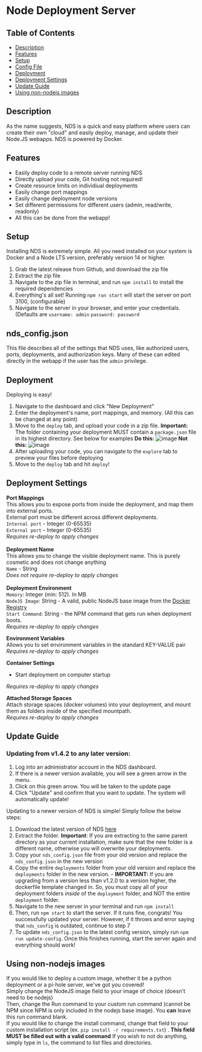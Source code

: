 # Node Deployment Server

## Table of Contents
 - [Description](#description)
 - [Features](#features)
 - [Setup](#setup)
 - [Config File](#nds_configjson)
 - [Deployment](#deployment)
 - [Deployment Settings](#deployment-settings)
 - [Update Guide](#update-guide)
 - [Using non-nodejs images](#using-non-nodejs-images)

## Description
As the name suggests, NDS is a quick and easy platform where users can create their own "cloud" and easily deploy, manage, and update their Node.JS webapps. NDS is powered by Docker.

## Features

 - Easily deploy code to a remote server running NDS
 - Directly upload your code, Git hosting not required!
 - Create resource limits on individiual deployments
 - Easily change port mappings
 - Easily change deployment node versions
 - Set different permissions for different users (admin, read/write, readonly)
 - All this can be done from the webapp!

## Setup
Installing NDS is extremely simple. All you need installed on your system is Docker and a Node LTS version, preferably version 14 or higher.
 1. Grab the latest release from Github, and download the zip file
 2. Extract the zip file
 3. Navigate to the zip file in terminal, and run `npm install` to install the required dependencies
 4. Everything's all set! Running `npm run start` will start the server on port 3100, (configurable)
 5. Navigate to the server in your browser, and enter your credentials. (Defaults are `username: admin` `password: password`

## nds_config.json
This file describes all of the settings that NDS uses, like authorized users, ports, deployments, and authorization keys. Many of these can edited directly in the webapp if the user has the `admin` privilege.

## Deployment
Deploying is easy! 

 1. Navigate to the dashboard and click "New Deployment"
 2. Enter the deployment's name, port mappings, and memory. (All this can be changed at any point)
 3. Move to the `deploy` tab, and upload your code in a zip file. 
**Important:** The folder containing your deployment MUST contain a `package.json` file in its highest directory. See below for examples
**Do this:**
![image](https://user-images.githubusercontent.com/77520157/162546470-a37c80f1-da96-489b-acea-33799b484596.png)
**Not this:**
![image](https://user-images.githubusercontent.com/77520157/162546496-1c2e30e2-d39d-4395-a555-5c04ccbe47e8.png)
 4. After uploading your code, you can navigate to the `explore` tab to preview your files before deploying
 5. Move to the `deploy` tab and hit `deploy`! 


## Deployment Settings
 **Port Mappings**\
 This allows you to expose ports from inside the deployment, and map them into external ports.  \
 External port must be different across different deployments.\
 `Internal port` - Integer (0-65535)  \
 `External port` - Integer (0-65535)  \
 *Requires re-deploy to apply changes*\
 <br>
 **Deployment Name**\
 This allows you to change the visible deployment name. This is purely cosmetic and does not change anything\
 `Name` - String\
 *Does not require re-deploy to apply changes*\
 <br>
**Deployment Environment**\
`Memory`: Integer (min: 512). In MB\
`NodeJS Image`: String - A valid, public NodeJS base image from the [Docker Registry](https://hub.docker.com/_/node)  \
`Start Command`: String - the NPM command that gets run when deployment boots.   \
*Requires re-deploy to apply changes*  

**Environment Variables**\
Allows you to set environment variables in the standard KEY-VALUE pair\
*Requires re-deploy to apply changes*  

**Container Settings**
 - Start deployment on computer startup
 
*Requires re-deploy to apply changes*  

**Attached Storage Spaces**\
Attach storage spaces (docker volumes) into your deployment, and mount them as folders inside of the specified mountpath.\
*Requires re-deploy to apply changes*  

## Update Guide
### Updating from v1.4.2 to any later version:
 1. Log into an adnimistrator account in the NDS dashboard.
 2. If there is a newer version available, you will see a green arrow in the menu. 
 3. Click on this green arrow. You will be taken to the update page
 4. Click "Update" and confirm that you want to update. The system will automatically update!


Updating to a newer version of NDS is simple! Simply follow the below steps:

 1. Download the latest version of NDS [here](https://github.com/Joshua-Zou/node-deployment-server/releases)
 2. Extract the folder. **Important**: If you are extracting to the same parent directory as your current installation, make sure that the new folder is a different name, otherwise you will overwrite your deployments.
 3. Copy your `nds_config.json` file from your old version and replace the `nds_config.json` in the new version 
 4. Copy the entire `deployments` folder from your old version and replace the `deployments` folder in the new version. - **IMPORTANT:** If you are upgrading from a version less than v1.2.0 to a version higher, the dockerfile template changed in. So, you must copy all of your deployment folders *inside* of the `deployment` folder, and NOT the entire `deployment` folder.
 5. Navigate to the new server in your terminal and run `npm install`
 6. Then, run `npm start` to start the server. If it runs fine, congrats! You successfully updated your server. However, if it throws and error saying that `nds_config` is outdated, continue to step 7
 7. To update `nds_config.json` to the latest config version, simply run `npm run update-config`. Once this finishes running, start the server again and everything should work!

## Using non-nodejs images
If you would like to deploy a custom image, whether it be a python deployment or a pi-hole server, we've got you covered! \
Simply change the NodeJS image field to your image of choice (doesn't need to be nodejs)\
Then, change the Run command to your custom run command (cannot be NPM since NPM is only included in the nodejs base image). You **can** leave this run command blank.\
If you would like to change the install command, change that field to your custom installation script (ex. `pip install -r requirements.txt`) . **This field MUST be filled out with a valid command** If you wish to not do anything, simply type in `ls`, the command to list files and directories.
